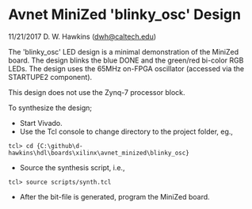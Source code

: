 # Avnet MiniZed 'blinky_osc' Design

11/21/2017 D. W. Hawkins (dwh@caltech.edu)

The 'blinky_osc' LED design is a minimal demonstration of the MiniZed board.
The design blinks the blue DONE and the green/red bi-color RGB LEDs. The design
uses the 65MHz on-FPGA oscillator (accessed via the STARTUPE2 component).

This design does not use the Zynq-7 processor block.

To synthesize the design;

* Start Vivado.
* Use the Tcl console to change directory to the project folder, eg.,
~~~~
tcl> cd {C:\github\d-hawkins\hdl\boards\xilinx\avnet_minized\blinky_osc}
~~~~
* Source the synthesis script, i.e.,
~~~~
tcl> source scripts/synth.tcl
~~~~
* After the bit-file is generated, program the MiniZed board.
